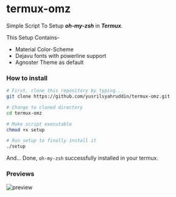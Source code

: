 # termux-omz

Simple Script To Setup ***oh-my-zsh*** in ***Termux***.

This Setup Contains-
- Material Color-Scheme
- Dejavu fonts with powerline support
- Agnoster Theme as default

### How to install

```bash
# First, clone this repository by typing...
git clone https://github.com/yusrilsyahruddin/termux-omz.git

# Change to cloned directory
cd termux-omz

# Make script executable
chmod +x setup

# Run setup to finally install it
./setup
```

And... Done, `oh-my-zsh` successfully installed in your termux.

### Previews

![preview](https://raw.githubusercontent.com/adi1090x/files/master/termux/termux-omz/preview.png) <br />
